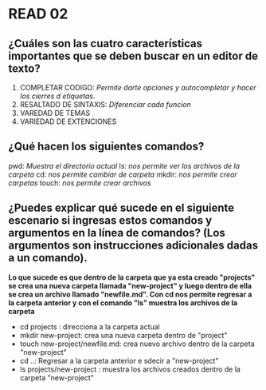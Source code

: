 # READ 02 
## ¿Cuáles son las cuatro características importantes que se deben buscar en un editor de texto?
1. COMPLETAR CODIGO: _Permite darte opciones y autocompletar y hacer los cierres d etiquetas._
2. RESALTADO DE SINTAXIS: _Diferenciar cada funcion_
3. VAREDAD DE TEMAS
4. VARIEDAD DE EXTENCIONES
## ¿Qué hacen los siguientes comandos?
pwd: _Muestra el directorio actual_
ls: _nos permite ver los archivos de la carpeta_
cd: _nos permite cambiar de carpeta_
mkdir: _nos permite crear carpetas_
touch: _nos permite crear archivos_
## ¿Puedes explicar qué sucede en el siguiente escenario si ingresas estos comandos y argumentos en la línea de comandos? (Los argumentos son instrucciones adicionales dadas a un comando).
**Lo que sucede es que dentro de la carpeta que ya esta creado "projects" se crea una nueva carpeta llamada "new-project" y luego dentro de ella se crea un archivo llamado "newfile.md".
Con cd nos permite regresar a la carpeta anterior y con el comando "ls" muestra los archivos de la carpeta**
+ cd projects : direcciona a la carpeta actual
+ mkdir new-project: crea una nueva carpeta dentro de "project"
+ touch new-project/newfile.md: crea nuevo archivo dentro de la carpeta "new-project"
+ cd ..: Regresar a la carpeta anterior e sdecir a "new-project"
+ ls projects/new-project : muestra los archivos creados dentro de la carpeta "new-project"

